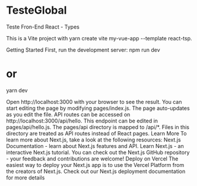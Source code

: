 # TesteGlobal
Teste Fron-End React - Types


This is a Vite project with yarn create vite my-vue-app --template react-tsp. 

Getting Started 
First, run the development server: 
npm run dev
# or
yarn dev

Open http://localhost:3000 with your browser to see the result. 
You can start editing the page by modifying pages/index.js. The page auto-updates as you edit the file. 
API routes can be accessed on http://localhost:3000/api/hello. This endpoint can be edited in pages/api/hello.js. 
The pages/api directory is mapped to /api/*. Files in this directory are treated as API routes instead of React pages. 
Learn More 
To learn more about Next.js, take a look at the following resources: 
Next.js Documentation - learn about Next.js features and API.
Learn Next.js - an interactive Next.js tutorial. 
You can check out the Next.js GitHub repository - your feedback and contributions are welcome! 
Deploy on Vercel 
The easiest way to deploy your Next.js app is to use the Vercel Platform from the creators of Next.js. 
Check out our Next.js deployment documentation for more details
